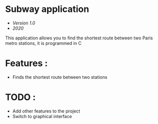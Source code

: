 # Subway application

- *Version 1.0*
- *2020*

This application allows you to find the shortest route between two Paris metro stations, it is programmed in C

# Features :
- Finds the shortest route between two stations

# TODO :
- Add other features to the project
- Switch to graphical interface
